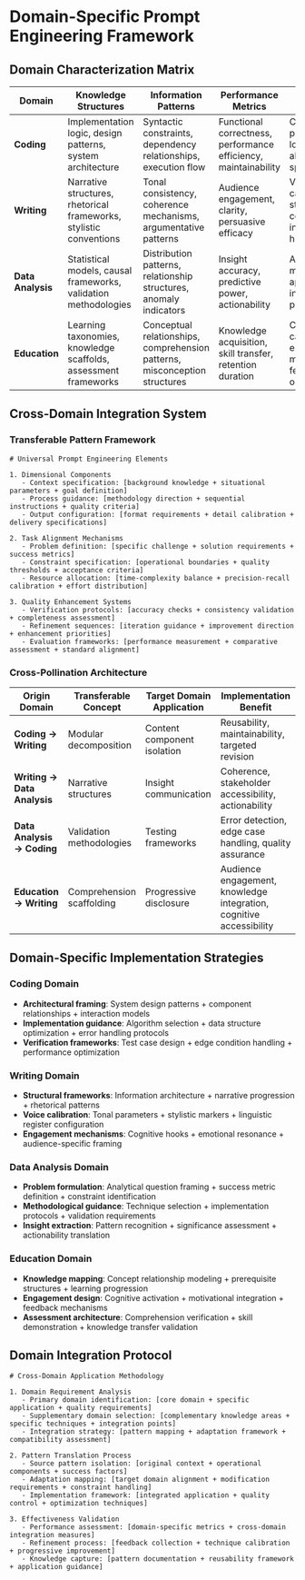 # Domain-Specific Prompt Engineering Framework

## Domain Characterization Matrix
| Domain | Knowledge Structures | Information Patterns | Performance Metrics | Optimization Variables |
|--------|---------------------|---------------------|-------------------|------------------------|
| **Coding** | Implementation logic, design patterns, system architecture | Syntactic constraints, dependency relationships, execution flow | Functional correctness, performance efficiency, maintainability | Context precision, error locality, abstraction specificity |
| **Writing** | Narrative structures, rhetorical frameworks, stylistic conventions | Tonal consistency, coherence mechanisms, argumentative patterns | Audience engagement, clarity, persuasive efficacy | Voice calibration, structural coherence, information hierarchy |
| **Data Analysis** | Statistical models, causal frameworks, validation methodologies | Distribution patterns, relationship structures, anomaly indicators | Insight accuracy, predictive power, actionability | Analytical depth, method appropriateness, insight prioritization |
| **Education** | Learning taxonomies, knowledge scaffolds, assessment frameworks | Conceptual relationships, comprehension patterns, misconception structures | Knowledge acquisition, skill transfer, retention duration | Complexity calibration, engagement mechanisms, feedback optimization |

## Cross-Domain Integration System

### Transferable Pattern Framework
```
# Universal Prompt Engineering Elements

1. Dimensional Components
   - Context specification: [background knowledge + situational parameters + goal definition]
   - Process guidance: [methodology direction + sequential instructions + quality criteria]
   - Output configuration: [format requirements + detail calibration + delivery specifications]

2. Task Alignment Mechanisms
   - Problem definition: [specific challenge + solution requirements + success metrics]
   - Constraint specification: [operational boundaries + quality thresholds + acceptance criteria]
   - Resource allocation: [time-complexity balance + precision-recall calibration + effort distribution]

3. Quality Enhancement Systems
   - Verification protocols: [accuracy checks + consistency validation + completeness assessment]
   - Refinement sequences: [iteration guidance + improvement direction + enhancement priorities]
   - Evaluation frameworks: [performance measurement + comparative assessment + standard alignment]
```

### Cross-Pollination Architecture
| Origin Domain | Transferable Concept | Target Domain Application | Implementation Benefit |
|---------------|----------------------|---------------------------|------------------------|
| **Coding → Writing** | Modular decomposition | Content component isolation | Reusability, maintainability, targeted revision |
| **Writing → Data Analysis** | Narrative structures | Insight communication | Coherence, stakeholder accessibility, actionability |
| **Data Analysis → Coding** | Validation methodologies | Testing frameworks | Error detection, edge case handling, quality assurance |
| **Education → Writing** | Comprehension scaffolding | Progressive disclosure | Audience engagement, knowledge integration, cognitive accessibility |

## Domain-Specific Implementation Strategies

### Coding Domain
- **Architectural framing**: System design patterns + component relationships + interaction models
- **Implementation guidance**: Algorithm selection + data structure optimization + error handling protocols
- **Verification frameworks**: Test case design + edge condition handling + performance optimization

### Writing Domain
- **Structural frameworks**: Information architecture + narrative progression + rhetorical patterns
- **Voice calibration**: Tonal parameters + stylistic markers + linguistic register configuration
- **Engagement mechanisms**: Cognitive hooks + emotional resonance + audience-specific framing

### Data Analysis Domain
- **Problem formulation**: Analytical question framing + success metric definition + constraint identification
- **Methodological guidance**: Technique selection + implementation protocols + validation requirements
- **Insight extraction**: Pattern recognition + significance assessment + actionability translation

### Education Domain
- **Knowledge mapping**: Concept relationship modeling + prerequisite structures + learning progression
- **Engagement design**: Cognitive activation + motivational integration + feedback mechanisms
- **Assessment architecture**: Comprehension verification + skill demonstration + knowledge transfer validation

## Domain Integration Protocol
```
# Cross-Domain Application Methodology

1. Domain Requirement Analysis
   - Primary domain identification: [core domain + specific application + quality requirements]
   - Supplementary domain selection: [complementary knowledge areas + specific techniques + integration points]
   - Integration strategy: [pattern mapping + adaptation framework + compatibility assessment]

2. Pattern Translation Process
   - Source pattern isolation: [original context + operational components + success factors]
   - Adaptation mapping: [target domain alignment + modification requirements + constraint handling]
   - Implementation framework: [integrated application + quality control + optimization techniques]

3. Effectiveness Validation
   - Performance assessment: [domain-specific metrics + cross-domain integration measures]
   - Refinement process: [feedback collection + technique calibration + progressive improvement]
   - Knowledge capture: [pattern documentation + reusability framework + application guidance]
``` 